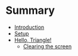 # Summary

- [Introduction](./introduction.md)
- [Setup](./setup.md)
- [Hello, Triangle!](./hello-triangle/index.md)
  - [Clearing the screen](./hello-triangle/clear.md)
